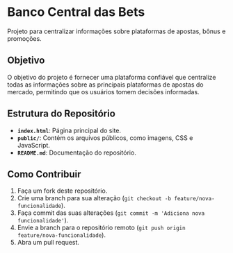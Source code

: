 # Banco Central das Bets

Projeto para centralizar informações sobre plataformas de apostas, bônus e promoções.

## Objetivo

O objetivo do projeto é fornecer uma plataforma confiável que centralize todas as informações sobre as principais plataformas de apostas do mercado, permitindo que os usuários tomem decisões informadas.

## Estrutura do Repositório

- **`index.html`**: Página principal do site.
- **`public/`**: Contém os arquivos públicos, como imagens, CSS e JavaScript.
- **`README.md`**: Documentação do repositório.

## Como Contribuir

1. Faça um fork deste repositório.
2. Crie uma branch para sua alteração (`git checkout -b feature/nova-funcionalidade`).
3. Faça commit das suas alterações (`git commit -m 'Adiciona nova funcionalidade'`).
4. Envie a branch para o repositório remoto (`git push origin feature/nova-funcionalidade`).
5. Abra um pull request.
